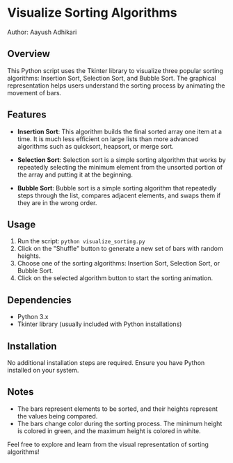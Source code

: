 # Visualize Sorting Algorithms

Author: Aayush Adhikari

## Overview

This Python script uses the Tkinter library to visualize three popular sorting algorithms: Insertion Sort, Selection Sort, and Bubble Sort. The graphical representation helps users understand the sorting process by animating the movement of bars.

## Features

- **Insertion Sort**: This algorithm builds the final sorted array one item at a time. It is much less efficient on large lists than more advanced algorithms such as quicksort, heapsort, or merge sort.

- **Selection Sort**: Selection sort is a simple sorting algorithm that works by repeatedly selecting the minimum element from the unsorted portion of the array and putting it at the beginning.

- **Bubble Sort**: Bubble sort is a simple sorting algorithm that repeatedly steps through the list, compares adjacent elements, and swaps them if they are in the wrong order.

## Usage

1. Run the script: `python visualize_sorting.py`
2. Click on the "Shuffle" button to generate a new set of bars with random heights.
3. Choose one of the sorting algorithms: Insertion Sort, Selection Sort, or Bubble Sort.
4. Click on the selected algorithm button to start the sorting animation.

## Dependencies

- Python 3.x
- Tkinter library (usually included with Python installations)

## Installation

No additional installation steps are required. Ensure you have Python installed on your system.

## Notes

- The bars represent elements to be sorted, and their heights represent the values being compared.
- The bars change color during the sorting process. The minimum height is colored in green, and the maximum height is colored in white.

Feel free to explore and learn from the visual representation of sorting algorithms!
